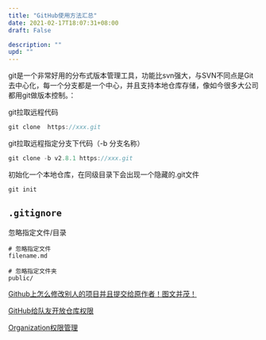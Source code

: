 ```yaml
---
title: "GitHub使用方法汇总"
date: 2021-02-17T18:07:31+08:00
draft: False

description: ""
upd: ""
---
```


git是一个非常好用的分布式版本管理工具，功能比svn强大，与SVN不同点是Git去中心化，每一个分支都是一个中心，并且支持本地仓库存储，像如今很多大公司都用git做版本控制。：


git拉取远程代码

```java
git clone  https://xxx.git
```

git拉取远程指定分支下代码（-b 分支名称）

```java
git clone -b v2.8.1 https://xxx.git
```

初始化一个本地仓库，在同级目录下会出现一个隐藏的.git文件

```csharp
git init
```

## `.gitignore`

忽略指定文件/目录

```
# 忽略指定文件
filename.md

# 忽略指定文件夹
public/
```



[Github上怎么修改别人的项目并且提交给原作者！图文并茂！](https://blog.csdn.net/qq_26787115/article/details/52133008)

[GitHub给队友开放仓库权限](https://blog.csdn.net/qq_40306266/article/details/107906817)

[Organization权限管理](https://blog.csdn.net/Q85038427/article/details/115748308)